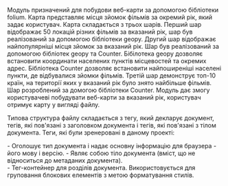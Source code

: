 Модуль призначений для побудови веб-карти за допомогою бібліотеки folium.
Карта представляє місця зйомок фільмів за окремий рік, який задає користувач. 
Карта складається з трьох шарів. Перший шар відображає 50 локацій різних фільмів за вказаний рік, 
шар був реалізований за допомогою бібліотеки geopy. Другий шар відображає найпопулярніші місця зйомок 
за вказаний рік. Шар був реалізований за допомогою бібліотек geopy та Counter. Бібілотека geopy дозволяє 
встановити координати населених пунктів місцевостей та окремих адрес. Бібліотека Counter дозволяє встановити 
найпоширеніші населені пункти, де відбувалися зйомки фільмів. Третій шар демонструє топ-10 країн, 
на території яких у вказаний рік було знято найбільше фільмів. Шар розроблений за домогою бібліотеки Counter. 
Модуль дає змогу користувачеві побудувати веб-карти за вказаний рік, користувач отримує карту у вигляді файлу.

Типова структура файлу складається з тегу, який декларує документ, 
тегів, які пов'язані з заголовком документа і тегів, які пов'язані з тілом документа.
Теги, які були зренеровані в даному проекті:
<!DOCTYPE> - Оголошує тип документа і надає основну інформацію для браузера - його мову і версію.
<body> - Являє собою тіло документа (вміст, що не відноситься до метаданих документа).
<div> - Тег-контейнер для розділів документа. Використовується для груповання 
блокових елементів з метою форматування стилів.
<script> - Використовується для визначення сценарію на стороні клієнта (зазвичай JavaScript). 
Містить або текст скрипта, або вказує на зовнішній файл сценарію за допомогою атрибута src.
<head> - Елемент-контейнер для метаданих документа, таких як <title>, <meta>, <script>, <link>, <style>.
<meta> - Використовується для зберігання додаткової інформації про сторінку. 
Цю інформацію використовують браузери для обробки сторінки, а пошукові системи - для її індексації. 
У блоці <head> може бути декілька тегів <meta>, так як в залежності від використовуваних атрибутів 
вони несуть різну інформацію.
<link> - Визначає відносини між документом і зовнішнім ресурсом. 
Також використовується для підключення зовнішніх таблиць стилів.
<style> - Підключає вбудовуються таблиці стилів.

Дана карта дає змогу візуалізувати дані кіновиробництва та виділити регіональний розподіл даної галузі. 
Окрім того, можна визначити світових лідерів у індустрії кіно. На підставі отриманої інформації можна 
спрогнозувати подальший розвиток та перспективи галузі. Наприклад, Північноамериканський та Європейський 
регіони традиційно займали передову позицію в кіновиробництві, але за допомогою карти можна помітити, що 
в останні роки все більшу кількіть фільмів виробляють в Індійсько-Азійському 
регіоні та його часта на світовому ринку кіно зростає.  